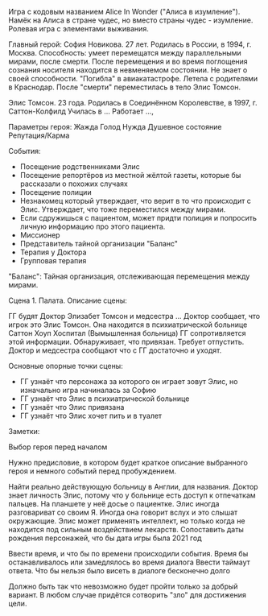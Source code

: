 Игра с кодовым названием Alice In Wonder ("Алиса в изумление"). Намёк на Алиса в стране чудес, но вместо страны чудес - изумление.
Ролевая игра с элементами выживания.

Главный герой:
София Новикова. 27 лет. Родилась в России, в 1994, г. Москва.
Способность: умеет перемещатся между параллельными мирами, после смерти.
После перемещения и во время поглощения сознания носителя находится в невменяемом состоянии.
Не знает о своей способности.
"Погибла" в авиакатастрофе. Летела с родителями в Краснодар. После "смерти" переместилась в тело Элис Томсон.

Элис Томсон. 23 года. Родилась в Соединённом Королевстве, в 1997, г. Саттон-Колфилд
Училась в ... Работает ..., 


Параметры героя:
Жажда
Голод
Нужда
Душевное состояние
Репутация/Карма

События:
- Посещение родственниками Элис
- Посещение репортёров из местной жёлтой газеты, которые бы рассказали о похожих случаях
- Посещение полиции
- Незнакомец который утверждает, что верит в то что происходит с Элис. Утверждает, что тоже переместился между мирами.
- Если сдружишься с пациентом, может придти полиция и попросить личную информацию про этого пациента.
- Миссионер
- Представитель тайной организации "Баланс"
- Терапия у Доктора
- Групповая терапия


"Баланс":
Тайная организация, отслеживающая перемещения между мирами.

Сцена 1. Палата.
Описание сцены:

ГГ будят Доктор Элизабет Томсон и медсестра ...
Доктор сообщает, что игрок это Элис Томсон. Она находится в психиатрической больнице Саттон Хоуп Хоспитал (Вымышленная больница)
ГГ сопротивляется этой информации. Обнаруживает, что привязан. 
Требует отпустить.
Доктор и медсестра сообщают что с ГГ достаточно и уходят.

Основные опорные точки сцены:
- ГГ узнаёт что персонажа за которого он играет зовут Элис, но изначально игра начиналась за Софию
- ГГ узнаёт что Элис в психиатрической больнице
- ГГ узнаёт что Элис привязана
- ГГ узнаёт что Элис хочет пить и в туалет


Заметки:

Выбор героя перед началом

Нужно предисловие, в котором будет краткое описание выбранного героя и немного событий перед пробуждением.

Найти реально действующую больницу в Англии, для названия.
Доктор знает личность Элис, потому что у больнице есть доступ к отпечаткам пальцев. На планшете у неё досье о пациентке.
Элис иногда разговариват со своим Я. Иногда она говорит вслух и это слышат окружающие.
Элис может применять интеллект, но только когда не находится под сильным воздействием лекарств.
Сопоставить даты рождения персонажей, что бы дата игры была 2021 год 

Ввести время, и что бы по времени происходили события. Время бы останавливалось или замедлялось во время диалога
Ввести таймаут ответа. Что бы нельзя было висеть в диалоге бесконечно долго

Должно быть так что невозможно будет пройти только за добрый вариант. 
В любом случае придётся сотворить "зло" для достижения цели.